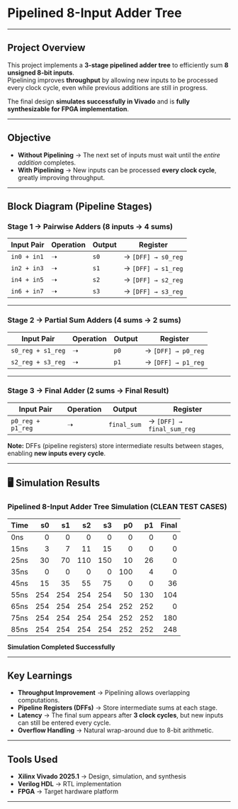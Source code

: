 # Pipelined 8-Input Adder Tree  

---

##  Project Overview  

This project implements a **3-stage pipelined adder tree** to efficiently sum **8 unsigned 8-bit inputs**.  
Pipelining improves **throughput** by allowing new inputs to be processed every clock cycle, even while previous additions are still in progress.  

The final design **simulates successfully in Vivado** and is **fully synthesizable for FPGA implementation**.  

---

##  Objective  

- **Without Pipelining** → The next set of inputs must wait until the *entire addition* completes.  
- **With Pipelining** → New inputs can be processed **every clock cycle**, greatly improving throughput.  

---

##  Block Diagram (Pipeline Stages)  

### **Stage 1 → Pairwise Adders (8 inputs → 4 sums)**  

| Input Pair | Operation | Output | Register |
|------------|-----------|--------|----------|
| `in0 + in1` | ➝ | `s0` | → `[DFF] → s0_reg` |
| `in2 + in3` | ➝ | `s1` | → `[DFF] → s1_reg` |
| `in4 + in5` | ➝ | `s2` | → `[DFF] → s2_reg` |
| `in6 + in7` | ➝ | `s3` | → `[DFF] → s3_reg` |

---

### **Stage 2 → Partial Sum Adders (4 sums → 2 sums)**  

| Input Pair | Operation | Output | Register |
|------------|-----------|--------|----------|
| `s0_reg + s1_reg` | ➝ | `p0` | → `[DFF] → p0_reg` |
| `s2_reg + s3_reg` | ➝ | `p1` | → `[DFF] → p1_reg` |

---

### **Stage 3 → Final Adder (2 sums → Final Result)**  

| Input Pair | Operation | Output | Register |
|------------|-----------|--------|----------|
| `p0_reg + p1_reg` | ➝ | `final_sum` | → `[DFF] → final_sum_reg` |

 **Note:** DFFs (pipeline registers) store intermediate results between stages, enabling **new inputs every cycle**.  

---

## 🖥 Simulation Results  

### Pipelined 8-Input Adder Tree Simulation (CLEAN TEST CASES)  

| Time |   s0 |   s1 |   s2 |   s3 |  p0 |  p1 | Final |
|------|-----:|-----:|-----:|-----:|----:|----:|------:|
|  0ns |    0 |    0 |    0 |    0 |   0 |   0 |     0 |
| 15ns |    3 |    7 |   11 |   15 |   0 |   0 |     0 |
| 25ns |   30 |   70 |  110 |  150 |  10 |  26 |     0 |
| 35ns |    0 |    0 |    0 |    0 | 100 |   4 |     0 |
| 45ns |   15 |   35 |   55 |   75 |   0 |   0 |    36 |
| 55ns |  254 |  254 |  254 |  254 |  50 | 130 |   104 |
| 65ns |  254 |  254 |  254 |  254 | 252 | 252 |     0 |
| 75ns |  254 |  254 |  254 |  254 | 252 | 252 |   180 |
| 85ns |  254 |  254 |  254 |  254 | 252 | 252 |   248 |

 **Simulation Completed Successfully**  

---

##  Key Learnings  

-  **Throughput Improvement** → Pipelining allows overlapping computations.  
-  **Pipeline Registers (DFFs)** → Store intermediate sums at each stage.  
-  **Latency** → The final sum appears after **3 clock cycles**, but new inputs can still be entered every cycle.  
-  **Overflow Handling** → Natural wrap-around due to 8-bit arithmetic.  

---

##  Tools Used  

- **Xilinx Vivado 2025.1** → Design, simulation, and synthesis  
- **Verilog HDL** → RTL implementation  
- **FPGA** → Target hardware platform  

---
